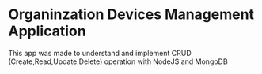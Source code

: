 # Organinzation Devices Management Application

This app was made to understand and implement CRUD (Create,Read,Update,Delete) operation with NodeJS and MongoDB
